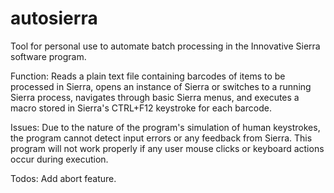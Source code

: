 # autosierra
Tool for personal use to automate batch processing in the Innovative Sierra software program. 

Function: Reads a plain text file containing barcodes of items to be processed in Sierra, opens an instance of Sierra or switches to a running Sierra process, navigates through basic Sierra menus, and executes a macro stored in Sierra's CTRL+F12 keystroke for each barcode.

Issues: Due to the nature of the program's simulation of human keystrokes, the program cannot detect input errors or any feedback from Sierra.  This program will not work properly if any user mouse clicks or keyboard actions occur during execution.

Todos: Add abort feature.
